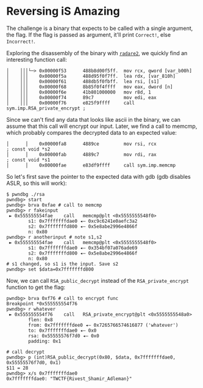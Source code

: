 # Reversing iS Amazing

The challenge is a binary that expects to be called with a single argument, the flag.
If the flag is passed as argument, it'll print `Correct!`, else `Incorrect!`.

Exploring the disassembly of the binary with [`radare2`](https://www.radare.org/r/), we quickly find an interesting function call:

```
│    │││└─> 0x00000f53      488b8d00f5ff.  mov rcx, qword [var_b00h]
│    │││    0x00000f5a      488d95f0f7ff.  lea rdx, [var_810h]
│    │││    0x00000f61      488db5f0fbff.  lea rsi, [s1]
│    │││    0x00000f68      8b85f0f4ffff   mov eax, dword [n]
│    │││    0x00000f6e      41b801000000   mov r8d, 1
│    │││    0x00000f74      89c7           mov edi, eax
│    │││    0x00000f76      e825f9ffff     call sym.imp.RSA_private_encrypt ;
```

Since we can't find any data that looks like ascii in the binary, we can assume that this call will encrypt our input. Later, we find a call to memcmp, which probably compares the decrypted data to an expected value:

```
│      │    0x00000fa8      4889ce         mov rsi, rcx                ; const void *s2
│      │    0x00000fab      4889c7         mov rdi, rax                ; const void *s1
│      │    0x00000fae      e83df9ffff     call sym.imp.memcmp   
```

So let's first save the pointer to the expected data with gdb (gdb disables ASLR, so this will work):

```
$ pwndbg ./rsa
pwndbg> start 
pwndbg> brva 0xfae # call to memcmp 
pwndbg> r fakeinput
 ► 0x555555554fae    call   memcmp@plt <0x5555555548f0>
        s1: 0x7fffffffdae0 ◂— 0xc9c6241e0aefc3a2
        s2: 0x7fffffffd800 ◂— 0x5e8abe2996e4866f
        n: 0x80
pwndbg> r anotherinput # note s1,s2
 ► 0x555555554fae    call   memcmp@plt <0x5555555548f0>
        s1: 0x7fffffffdae0 ◂— 0x354bf07a076ade69
        s2: 0x7fffffffd800 ◂— 0x5e8abe2996e4866f
        n: 0x80
# s1 changed, so s1 is the input. Save s2
pwndbg> set $data=0x7fffffffd800
```

Now, we can call `RSA_public_decrypt` instead of the `RSA_private_encrypt` function to get the flag:

```
pwndbg> brva 0xf76 # call to encrypt func
Breakpoint *0x555555554f76
pwndbg> r whatever
 ► 0x555555554f76    call   RSA_private_encrypt@plt <0x5555555548a0>
        flen: 0x8
        from: 0x7fffffffdee0 ◂— 0x7265766574616877 ('whatever')
        to: 0x7fffffffdae0 ◂— 0x0
        rsa: 0x55555576f7d0 ◂— 0x0
        padding: 0x1
        
# call decrypt
pwndbg> p (int)RSA_public_decrypt(0x80, $data, 0x7fffffffdae0, 0x55555576f7d0, 0x1)
$11 = 28
pwndbg> x/s 0x7fffffffdae0
0x7fffffffdae0:	"TWCTF{Rivest_Shamir_Adleman}"
```
